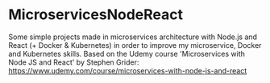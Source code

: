 # MicroservicesNodeReact
Some simple projects made in microservices architecture with Node.js and React (+ Docker &amp; Kubernetes) in order to improve my microservice, Docker and Kubernetes skills.  Based on the Udemy course 'Microservices with Node JS and React' by Stephen Grider: https://www.udemy.com/course/microservices-with-node-js-and-react
